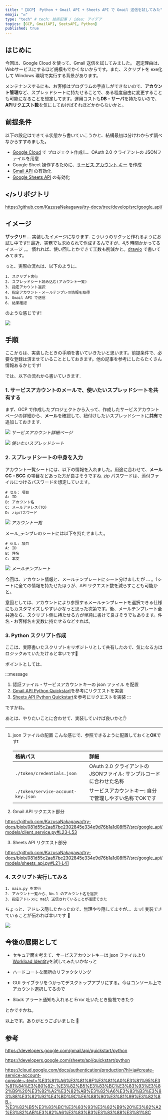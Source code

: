 ```yaml
---
title: "【GCP】 Python + Gmail API + Sheets API で Gmail 送信を試してみた"
emoji: "✉️"
type: "tech" # tech: 技術記事 / idea: アイデア
topics: [GCP, GmailAPI, SeetsAPI, Python]
published: true
---
```


## はじめに
今回は、Google Cloud を使って、Gmail 送信を試してみました。
選定理由は、Webサービスにするほど規模もでかくないからです。また、スクリプトを exe化して Windows 環境で実行する背景があります。

メンテナンスするにも、お客様はプログラムの手直しができないので、**アカウント管理**など、スプレッドシートに持たせることで、ある程度自由に変更することも可能になることを想定してます。運用コストも**DB・サーバ**を持たないので、**APIリクエスト数**を気にしておけばそれほどかからないかと。


## 前提条件

以下の設定はできてる状態から書いていこうかと、結構最初は分けわからず調べなからすすめました。

- [Google Cloud](https://console.cloud.google.com/) で プロジェクト作成し、OAuth 2.0 クライアントの JSONファイルを用意
- Google Sheet 操作するために、[サービス アカウント キー](https://00m.in/miTfQ) を作成
- [Gmail API](https://console.cloud.google.com/marketplace/product/google/gmail.googleapis.com) の有効化
- [Google Sheets API](https://console.cloud.google.com/marketplace/product/google/sheets.googleapis.com) の有効化


## </>リポジトリ

https://github.com/KazusaNakagawa/try-docs/tree/develop/src/google_api/

## イメージ

**ザックリ!!** ... 実装したイメージになります. こういうのサクッと作れるようにお試し中です!!
最近、実務でも求められて作成するんですが、4,5 時間かかってるイメージ 。。
慣れれば、使い回しとかできて工数も削減かと。[drawio](https://drawio-app.com/) で書いてみてます。

っと、実際の流れは、以下のように、

```bash: ながれ
1. スクリプト実行
2. スプレッドシート読み込む(アカウント一覧)
3. 指定アカウント選択
4. 指定アカウント・メールテンプレの情報を取得
5. Gmail API で送信
6. 結果確認
```

のような感じです!


![](/images/google/google_api_send_mail.png)


## 手順

ここからは、実装したときの手順を書いていきたいと思います。前提条件で、必要な登録は済ませていることとしておきます。他の記事を参考にしたらたくさん情報あるかとです! 

では、以下の流れから書いていきます.


### 1. サービスアカウントのメールで、使いたいスプレッドシートを共有する
まず、GCP で作成したプロジェクトから入って、作成したサービスアカウントページの詳細から、**メール**を確認して、紐付けしたいスプレッドシートに**共有**で追加しておきます.

![](/images/google/sercice_account_key_dashborad.png)
*サービスアカウント詳細ページ*

![](/images/google/target_spread_sheet_share.png)
*使いたいスプレッドシート*

### 2. スプレッドシートの中身を入力

アカウント一覧シートには、以下の情報を入れました。用途に合わせて、**メール CC・BCC** の項目などあった方が良さそうですね.
zip パスワードは、添付ファイルにつけるパスワードを想定しています。

```bash:アカウント一覧
# セル: 項目
A: ID
B: アカウント名
C: メールアドレス(TO)
D: zipパスワード
```

![](/images/google/acounts.png)
*アカウント一覧*

メール_テンプレのシートには以下を持たせました。

```bash:メール_テンプレ
# セル: 項目
A: ID
B: 件名
C: 本文
```

![](/images/google/mail_tmp.png)
*メールテンプレート*


今回は、アカウント情報と、メールテンプレートにシート分けましたが ... 。1シートに全ての情報を持たせたほうが、API リクエスト数を減らすことも可能かと。

意図としては、アカウントにより参照するメールテンプレートを選択できる仕様にもカスタマイズしやすいかなっと思った次第です。後、メールテンプレート全共通なら、スクリプト側に持たせる方が単純に書けて良さそうでもあります。件名・お客様名を変数に持たせるなどすれば。


### 3. Python スクリプト作成
ここは、実際書いたスクリプトをリポジトリとして共有したので、気になる方はロジックみていただけると幸いです🙏

ポイントとしては、

:::message
1. 認証ファイル・サービスアカウントキーの json ファイル を配置
2. [Gmail API Python Quickstart](https://developers.google.com/gmail/api/quickstart/python)を参考にリクエストを実装
3. [Sheets API Python Quickstart](https://developers.google.com/sheets/api/quickstart/python)を参考にリクエストを実装
:::


ですかね。

あとは、やりたいことに合わせて、実装していけば良いかと✋

---

1. json ファイルの配置
   こんな感じで、参照できるように配置しておくと**OK**です❗️

    |格納パス|詳細|
    |:-|:-|
    |`./token/credentials.json`|OAuth 2.0 クライアントの JSONファイル: サンプルコードに合わせた名称|
    |`./token/service-account-key.json`|サービスアカウントキー: 自分で管理しやすい名称でOKです|

2. Gmail API リクエスト部分

  https://github.com/KazusaNakagawa/try-docs/blob/081d55c2aa57bc2302845e334e9d76b1a1d08f57/src/google_api/models/client_service.py#L23-L53

3. Sheets API リクエスト部分

  https://github.com/KazusaNakagawa/try-docs/blob/081d55c2aa57bc2302845e334e9d76b1a1d08f57/src/google_api/models/sheets_api.py#L21-L41


### 4. スクリプト実行してみる

```bash:ながれ
1. main.py を実行
2. アカウント一覧から、No.1 のアカウント名を選択
3. 指定アドレスに mail 送信されていることが確認できた
```
ちょっと、アドレス隠したかったので、無理やり隠してますが、、まッ! 実装できていることが伝われば幸いです 🍊

![](/images/google/send_gmail_run.gif)


## 今後の展開として
- セキュア面を考えて、サービスアカウントキーは json ファイルより [Workload Identity](https://cloud.google.com/kubernetes-engine/docs/how-to/workload-identity?hl=ja#enable_on_cluster)を試してみたいかなっと

- ハードコートな箇所のリファクタリング

- GUI ライブラリをつかってデスクトップアプリにする。今はコンソール上でアカウント選択してるので

- Slack アラート通知も入れると Error 吐いたとき監視できたり

とかですかね。

以上です。ありがとうございました 🙏


## 参考
https://developers.google.com/gmail/api/quickstart/python

https://developers.google.com/sheets/api/quickstart/python

https://cloud.google.com/docs/authentication/production?hl=ja#create-service-account-console:~:text=%E3%81%A6%E3%81%8F%E3%81%A0%E3%81%95%E3%81%84%E3%80%82-,%E3%82%B5%E3%83%BC%E3%83%93%E3%82%B9%20%E3%82%A2%E3%82%AB%E3%82%A6%E3%83%B3%E3%83%88%E3%82%92%E4%BD%9C%E6%88%90%E3%81%99%E3%82%8B,-%E3%82%B5%E3%83%BC%E3%83%93%E3%82%B9%20%E3%82%A2%E3%82%AB%E3%82%A6%E3%83%B3%E3%83%88%E3%81%8C
